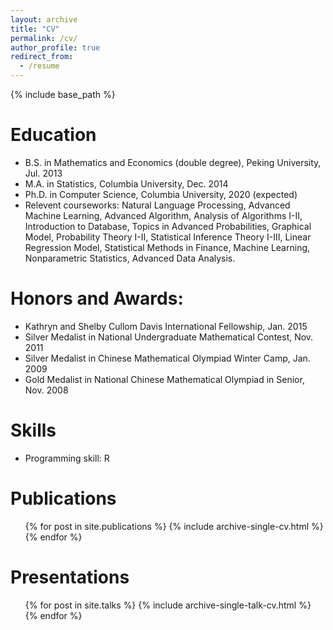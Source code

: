```yaml
---
layout: archive
title: "CV"
permalink: /cv/
author_profile: true
redirect_from:
  - /resume
---
```


{% include base_path %}

Education
======
* B.S. in Mathematics and Economics (double degree), Peking University, Jul. 2013
* M.A. in Statistics, Columbia University, Dec. 2014
* Ph.D. in Computer Science, Columbia University, 2020 (expected)
* Relevent courseworks:
Natural Language Processing, Advanced Machine Learning, Advanced Algorithm, Analysis of Algorithms I-II, Introduction to Database, Topics in Advanced Probabilities, Graphical Model, Probability Theory I-II, Statistical Inference Theory I-III, Linear Regression Model, Statistical Methods in Finance, Machine Learning, Nonparametric Statistics, Advanced Data Analysis.

Honors and Awards:
======
* Kathryn and Shelby Cullom Davis International Fellowship,  Jan. 2015
* Silver Medalist in National Undergraduate Mathematical Contest,  Nov. 2011
* Silver Medalist in Chinese Mathematical Olympiad Winter Camp,  Jan. 2009
* Gold Medalist in National Chinese Mathematical Olympiad in Senior,  Nov. 2008
  
Skills
======
* Programming skill: R


Publications
======
  <ul>{% for post in site.publications %}
    {% include archive-single-cv.html %}
  {% endfor %}</ul>


Presentations
======
  <ul>{% for post in site.talks %}
    {% include archive-single-talk-cv.html %}
  {% endfor %}</ul>
  
